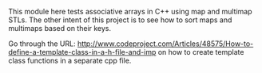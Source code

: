This module here tests associative arrays in C++ using map and multimap STLs. The other intent of this 
project is to see how to sort maps and multimaps based on their keys.

Go through the URL: http://www.codeproject.com/Articles/48575/How-to-define-a-template-class-in-a-h-file-and-imp
on how to create template class functions in a separate cpp file.
